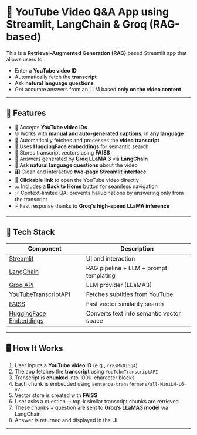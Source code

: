 # 🎥 YouTube Video Q&A App using Streamlit, LangChain & Groq (RAG-based)

This is a **Retrieval-Augmented Generation (RAG)** based Streamlit app that allows users to:
- Enter a **YouTube video ID**
- Automatically fetch the **transcript**
- Ask **natural language questions**
- Get accurate answers from an LLM based **only on the video content**
---

## 🚀 Features

- 🔎 Accepts **YouTube video IDs**
- 🌐 Works with **manual and auto-generated captions**, in **any language**
- 📜 Automatically fetches and processes the **video transcript**
- 🧠 Uses **HuggingFace embeddings** for semantic search
- 🧮 Stores transcript vectors using **FAISS**
- 🤖 Answers generated by **Groq LLaMA 3** via **LangChain**
- 💬 Ask **natural language questions** about the video
- 🎛️ Clean and interactive **two-page Streamlit interface**
- 🔗 **Clickable link** to open the YouTube video directly
- 🔙 Includes a **Back to Home** button for seamless navigation
- ✅ Context-limited QA: prevents hallucinations by answering only from the transcript
- ⚡ Fast response thanks to **Groq's high-speed LLaMA inference**



---

## 🧰 Tech Stack

| Component                     | Description                                   |
|------------------------------|-----------------------------------------------|
| [Streamlit](https://streamlit.io/)        | UI and interaction                          |
| [LangChain](https://www.langchain.com/)   | RAG pipeline + LLM + prompt templating      |
| [Groq API](https://console.groq.com/)     | LLM provider (LLaMA3)                        |
| [YouTubeTranscriptAPI](https://pypi.org/project/youtube-transcript-api/) | Fetches subtitles from YouTube              |
| [FAISS](https://github.com/facebookresearch/faiss)       | Fast vector similarity search                |
| [HuggingFace Embeddings](https://huggingface.co/sentence-transformers) | Converts text into semantic vector space     |

---
## 🖥️ How It Works

1. User inputs a **YouTube video ID** (e.g., `rkKsMkOi3q4`)
2. The app fetches the **transcript** using `YouTubeTranscriptAPI`
3. Transcript is **chunked** into 1000-character blocks
4. Each chunk is embedded using `sentence-transformers/all-MiniLM-L6-v2`
5. Vector store is created with **FAISS**
6. User asks a question ➝ top-k similar transcript chunks are retrieved
7. These chunks + question are sent to **Groq’s LLaMA3 model** via LangChain
8. Answer is returned and displayed in the UI

---
